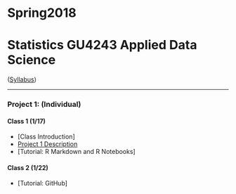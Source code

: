 # Spring2018
# Statistics GU4243 Applied Data Science
([Syllabus](/CourseInfo/syllabus.Rmd))

----
### Project 1: (Individual)

#### Class 1 (1/17)
+ [Class Introduction]
+ [Project 1 Description](/Project_Starter_Codes/doc/project_description.Rmd)
+ [Tutorial: R Markdown and R Notebooks]

#### Class 2 (1/22)
+ [Tutorial: GitHub]
